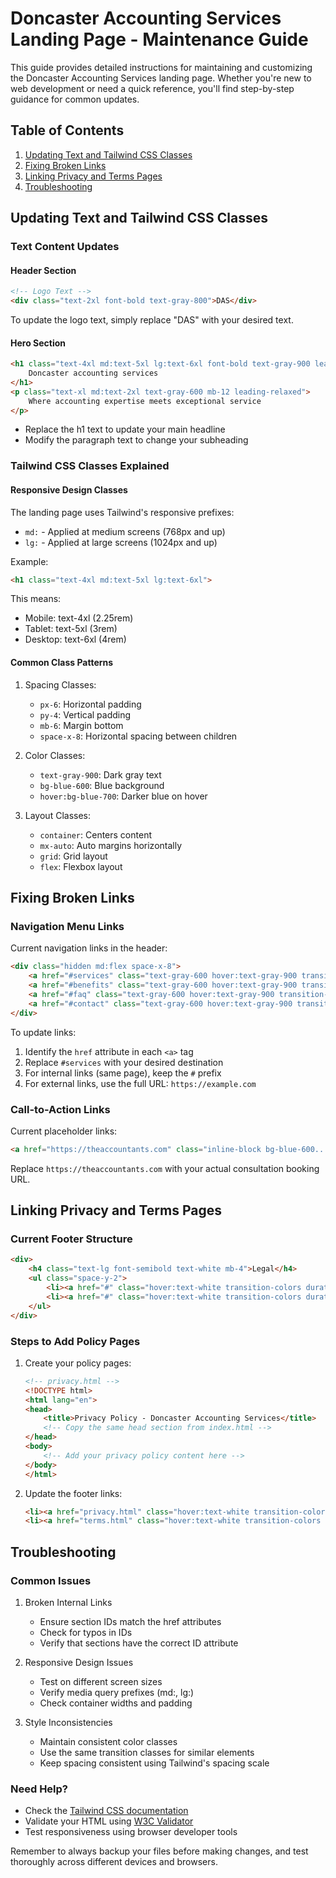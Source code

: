 # Doncaster Accounting Services Landing Page - Maintenance Guide

This guide provides detailed instructions for maintaining and customizing the Doncaster Accounting Services landing page. Whether you're new to web development or need a quick reference, you'll find step-by-step guidance for common updates.

## Table of Contents
1. [Updating Text and Tailwind CSS Classes](#updating-text-and-tailwind-css-classes)
2. [Fixing Broken Links](#fixing-broken-links)
3. [Linking Privacy and Terms Pages](#linking-privacy-and-terms-pages)
4. [Troubleshooting](#troubleshooting)

## Updating Text and Tailwind CSS Classes

### Text Content Updates

#### Header Section
```html
<!-- Logo Text -->
<div class="text-2xl font-bold text-gray-800">DAS</div>
```
To update the logo text, simply replace "DAS" with your desired text.

#### Hero Section
```html
<h1 class="text-4xl md:text-5xl lg:text-6xl font-bold text-gray-900 leading-tight mb-6">
    Doncaster accounting services
</h1>
<p class="text-xl md:text-2xl text-gray-600 mb-12 leading-relaxed">
    Where accounting expertise meets exceptional service
</p>
```
- Replace the h1 text to update your main headline
- Modify the paragraph text to change your subheading

### Tailwind CSS Classes Explained

#### Responsive Design Classes
The landing page uses Tailwind's responsive prefixes:
- `md:` - Applied at medium screens (768px and up)
- `lg:` - Applied at large screens (1024px and up)

Example:
```html
<h1 class="text-4xl md:text-5xl lg:text-6xl">
```
This means:
- Mobile: text-4xl (2.25rem)
- Tablet: text-5xl (3rem)
- Desktop: text-6xl (4rem)

#### Common Class Patterns

1. Spacing Classes:
   - `px-6`: Horizontal padding
   - `py-4`: Vertical padding
   - `mb-6`: Margin bottom
   - `space-x-8`: Horizontal spacing between children

2. Color Classes:
   - `text-gray-900`: Dark gray text
   - `bg-blue-600`: Blue background
   - `hover:bg-blue-700`: Darker blue on hover

3. Layout Classes:
   - `container`: Centers content
   - `mx-auto`: Auto margins horizontally
   - `grid`: Grid layout
   - `flex`: Flexbox layout

## Fixing Broken Links

### Navigation Menu Links
Current navigation links in the header:
```html
<div class="hidden md:flex space-x-8">
    <a href="#services" class="text-gray-600 hover:text-gray-900 transition-colors duration-300">Services</a>
    <a href="#benefits" class="text-gray-600 hover:text-gray-900 transition-colors duration-300">Benefits</a>
    <a href="#faq" class="text-gray-600 hover:text-gray-900 transition-colors duration-300">FAQ</a>
    <a href="#contact" class="text-gray-600 hover:text-gray-900 transition-colors duration-300">Contact</a>
</div>
```

To update links:
1. Identify the `href` attribute in each `<a>` tag
2. Replace `#services` with your desired destination
3. For internal links (same page), keep the `#` prefix
4. For external links, use the full URL: `https://example.com`

### Call-to-Action Links
Current placeholder links:
```html
<a href="https://theaccountants.com" class="inline-block bg-blue-600...">
```
Replace `https://theaccountants.com` with your actual consultation booking URL.

## Linking Privacy and Terms Pages

### Current Footer Structure
```html
<div>
    <h4 class="text-lg font-semibold text-white mb-4">Legal</h4>
    <ul class="space-y-2">
        <li><a href="#" class="hover:text-white transition-colors duration-300">Privacy Policy</a></li>
        <li><a href="#" class="hover:text-white transition-colors duration-300">Terms of Service</a></li>
    </ul>
</div>
```

### Steps to Add Policy Pages

1. Create your policy pages:
   ```html
   <!-- privacy.html -->
   <!DOCTYPE html>
   <html lang="en">
   <head>
       <title>Privacy Policy - Doncaster Accounting Services</title>
       <!-- Copy the same head section from index.html -->
   </head>
   <body>
       <!-- Add your privacy policy content here -->
   </body>
   </html>
   ```

2. Update the footer links:
   ```html
   <li><a href="privacy.html" class="hover:text-white transition-colors duration-300">Privacy Policy</a></li>
   <li><a href="terms.html" class="hover:text-white transition-colors duration-300">Terms of Service</a></li>
   ```

## Troubleshooting

### Common Issues

1. Broken Internal Links
   - Ensure section IDs match the href attributes
   - Check for typos in IDs
   - Verify that sections have the correct ID attribute

2. Responsive Design Issues
   - Test on different screen sizes
   - Verify media query prefixes (md:, lg:)
   - Check container widths and padding

3. Style Inconsistencies
   - Maintain consistent color classes
   - Use the same transition classes for similar elements
   - Keep spacing consistent using Tailwind's spacing scale

### Need Help?
- Check the [Tailwind CSS documentation](https://tailwindcss.com/docs)
- Validate your HTML using [W3C Validator](https://validator.w3.org/)
- Test responsiveness using browser developer tools

Remember to always backup your files before making changes, and test thoroughly across different devices and browsers.